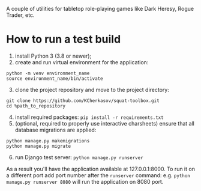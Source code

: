 A couple of utilities for tabletop role-playing games like Dark Heresy, Rogue Trader, etc.

# How to run a test build

1. install Python 3 (3.8 or newer);
2. create and run virtual environment for the application:
```commandline
python -m venv environment_name
source environment_name/bin/activate
```
3. clone the project repository and move to the project directory:
```commandline
git clone https://github.com/KCherkasov/squat-toolbox.git
cd %path_to_repository
```
4. install required packages: `pip install -r requirements.txt`
5. (optional, required to properly use interactive charsheets) ensure that all database migrations are applied:
```commandline
python manage.py makemigrations
python manage.py migrate
```
6. run Django test server: `python manage.py runserver`

As a result you'll have the application available at 127.0.0.1:8000.
To run it on a different port add port number after the `runserver` command: e.g. `python manage.py runserver 8080`
will run the application on 8080 port.